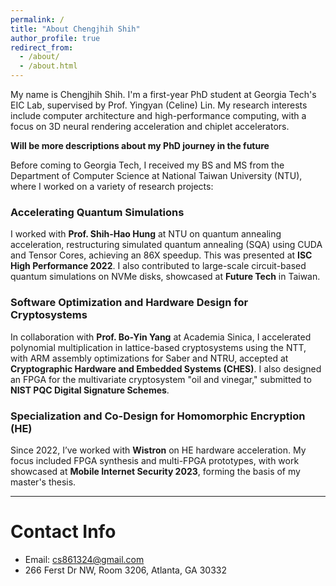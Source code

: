 ```yaml
---
permalink: /
title: "About Chengjhih Shih"
author_profile: true
redirect_from: 
  - /about/
  - /about.html
---
```


My name is Chengjhih Shih. I'm a first-year PhD student at Georgia Tech's EIC Lab, supervised by Prof. Yingyan (Celine) Lin. My research interests include computer architecture and high-performance computing, with a focus on 3D neural rendering acceleration and chiplet accelerators.

**Will be more descriptions about my PhD journey in the future**

Before coming to Georgia Tech, I received my BS and MS from the Department of Computer Science at National Taiwan University (NTU), where I worked on a variety of research projects:

### Accelerating Quantum Simulations
I worked with **Prof. Shih-Hao Hung** at NTU on quantum annealing acceleration, restructuring simulated quantum annealing (SQA) using CUDA and Tensor Cores, achieving an 86X speedup. This was presented at **ISC High Performance 2022**. I also contributed to large-scale circuit-based quantum simulations on NVMe disks, showcased at **Future Tech** in Taiwan.

### Software Optimization and Hardware Design for Cryptosystems
In collaboration with **Prof. Bo-Yin Yang** at Academia Sinica, I accelerated polynomial multiplication in lattice-based cryptosystems using the NTT, with ARM assembly optimizations for Saber and NTRU, accepted at **Cryptographic Hardware and Embedded Systems (CHES)**. I also designed an FPGA for the multivariate cryptosystem "oil and vinegar," submitted to **NIST PQC Digital Signature Schemes**.

### Specialization and Co-Design for Homomorphic Encryption (HE)
Since 2022, I’ve worked with **Wistron** on HE hardware acceleration. My focus included FPGA synthesis and multi-FPGA prototypes, with work showcased at **Mobile Internet Security 2023**, forming the basis of my master's thesis.


---

Contact Info
======
- Email: cs861324@gmail.com
- 266 Ferst Dr NW, Room 3206, Atlanta, GA 30332
